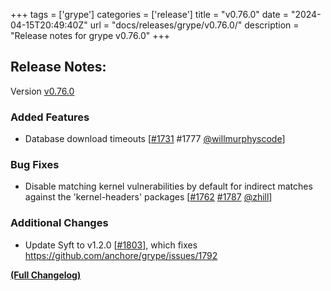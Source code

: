 +++
tags = ['grype']
categories = ['release']
title = "v0.76.0"
date = "2024-04-15T20:49:40Z"
url = "docs/releases/grype/v0.76.0/"
description = "Release notes for grype v0.76.0"
+++

## Release Notes:
Version [v0.76.0](https://github.com/anchore/grype/releases/tag/v0.76.0)

### Added Features

- Database download timeouts [[#1731](https://github.com/anchore/grype/issues/1731) #1777 [@willmurphyscode](https://github.com/willmurphyscode)]

### Bug Fixes

- Disable matching kernel vulnerabilities by default for indirect matches against the 'kernel-headers' packages [[#1762](https://github.com/anchore/grype/issues/1762) [#1787](https://github.com/anchore/grype/pull/1787) [@zhill](https://github.com/zhill)]

### Additional Changes

- Update Syft to v1.2.0 [[#1803](https://github.com/anchore/grype/pull/1803)], which fixes https://github.com/anchore/grype/issues/1792

**[(Full Changelog)](https://github.com/anchore/grype/compare/v0.75.0...v0.76.0)**
